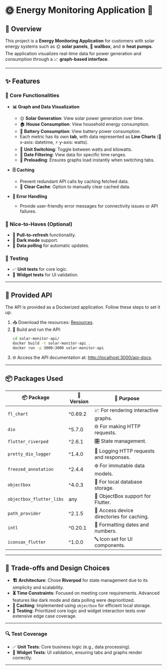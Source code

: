 # 🌞 Energy Monitoring Application 🌟

## 🌟 Overview

This project is a **Energy Monitoring Application** for customers with solar energy systems such as 🌞 **solar panels**, 🔌 **wallbox**, and ❄️ **heat pumps**. The application visualizes real-time data for power generation and consumption through a 📈 **graph-based interface**.

---

## ✨ Features

### 🧩 Core Functionalities
- **📊 Graph and Data Visualization**
    - 🌞 **Solar Generation**: View solar power generation over time.
    - 🏠 **House Consumption**: View household energy consumption.
    - 🔋 **Battery Consumption**: View battery power consumption.
    - Each metric has its own **tab**, with data represented as **Line Charts** (📅 x-axis: datetime, ⚡ y-axis: watts).
    - 🔄 **Unit Switching**: Toggle between watts and kilowatts.
    - 📅 **Date Filtering**: View data for specific time ranges.
    - 🚀 **Preloading**: Ensures graphs load instantly when switching tabs.

- **🗄️ Caching**
    - Prevent redundant API calls by caching fetched data.
    - 🧹 **Clear Cache**: Option to manually clear cached data.

- **🚨 Error Handling**
    - Provide user-friendly error messages for connectivity issues or API failures.

### 🎁 Nice-to-Haves (Optional)
- 🔄 **Pull-to-refresh** functionality.
- 🌙 **Dark mode** support.
- 🔄 **Data polling** for automatic updates.

### 🧪 Testing
- ✅ **Unit tests** for core logic.
- 🧩 **Widget tests** for UI validation.

---

## 🔌 Provided API

The API is provided as a Dockerized application. Follow these steps to set it up:

1. 📥 Download the resources: [Resources](https://enpalcorepgtechiv.blob.core.windows.net/tech-interview/flutter/20241029_4a832b05/Take_Home_Challenge_Resources.zip).
2. 🚀 Build and run the API:
   ```bash
   cd solar-monitor-api/
   docker build -t solar-monitor-api .
   docker run -p 3000:3000 solar-monitor-api
   ```
3. 🌐 Access the API documentation at: [http://localhost:3000/api-docs](http://localhost:3000/api-docs).

---

## 📦 Packages Used

| 📦 Package                | 🔢 Version  | 📝 Purpose                                   |
|--------------------------|-------------|---------------------------------------------|
| `fl_chart`               | ^0.69.2    | 📈 For rendering interactive graphs.         |
| `dio`                    | ^5.7.0     | 🌐 For making HTTP requests.                |
| `flutter_riverpod`       | ^2.6.1     | 🎛️ State management.                        |
| `pretty_dio_logger`      | ^1.4.0     | 📝 Logging HTTP requests and responses.     |
| `freezed_annotation`     | ^2.4.4     | ❄️ For immutable data models.               |
| `objectbox`              | ^4.0.3     | 💾 For local database storage.              |
| `objectbox_flutter_libs` | any         | 🔌 ObjectBox support for Flutter.           |
| `path_provider`          | ^2.1.5     | 📂 Access device directories for caching.   |
| `intl`                   | ^0.20.1    | 📆 Formatting dates and numbers.            |
| `iconsax_flutter`        | ^1.0.0     | 🔤 Icon set for UI components.              |

---

## 🤔 Trade-offs and Design Choices
- **🏗️ Architecture**: Chose **Riverpod** for state management due to its simplicity and scalability.
- **⏳ Time Constraints**: Focused on meeting core requirements. Advanced features like dark mode and data polling were deprioritized.
- **📂 Caching**: Implemented using `objectbox` for efficient local storage.
- **🧪 Testing**: Prioritized core logic and widget interaction tests over extensive edge case coverage.

---

### 🔍 Test Coverage
- ✅ **Unit Tests**: Core business logic (e.g., data processing).
- 🧩 **Widget Tests**: UI validation, ensuring tabs and graphs render correctly.

---